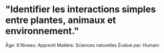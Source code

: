 # "Identifier les interactions simples entre plantes, animaux et environnement."

Âge: 9
Niveau: Apprenti
Matière: Sciences naturelles
Évalué par: Humain